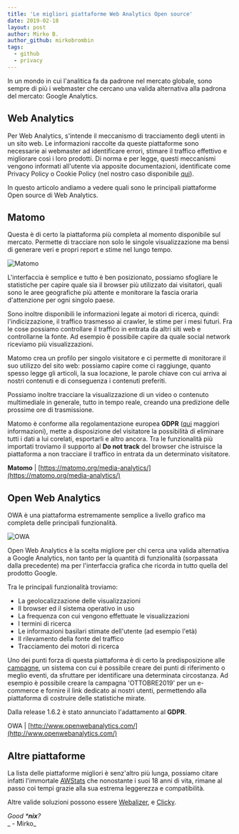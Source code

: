 ```yaml
---
title: 'Le migliori piattaforme Web Analytics Open source'
date: 2019-02-18
layout: post
author: Mirko B.
author_github: mirkobrombin
tags:
  - github  
  - privacy
---
```

In un mondo in cui l'analitica fa da padrone nel mercato globale, sono sempre di più i webmaster che cercano una valida alternativa alla padrona del mercato: Google Analytics.

## Web Analytics

Per Web Analytics, s'intende il meccanismo di tracciamento degli utenti in un sito web. Le informazioni raccolte da queste piattaforme sono necessarie ai webmaster ad identificare errori, stimare il traffico effettivo e migliorare così i loro prodotti. Di norma e per legge, questi meccanismi vengono informati all'utente via apposite documentazioni, identificate come Privacy Policy o Cookie Policy (nel nostro caso disponibile [qui](https://linuxhub.it/privacy-policy)).

In questo articolo andiamo a vedere quali sono le principali piattaforme Open source di Web Analytics.

## Matomo

Questa è di certo la piattaforma più completa al momento disponibile sul mercato. Permette di tracciare non solo le singole visualizzazione ma bensì di generare veri e propri report e stime nel lungo tempo.

![Matomo](https://linuxhub.it/wordpress/wp-content/uploads/2019/02/matomo-interface-new.png)

L'interfaccia è semplice e tutto è ben posizionato, possiamo sfogliare le statistiche per capire quale sia il browser più utilizzato dai visitatori, quali sono le aree geografiche più attente e monitorare la fascia oraria d'attenzione per ogni singolo paese.

Sono inoltre disponibili le informazioni legate ai motori di ricerca, quindi: l'indicizzazione, il traffico trasmesso ai crawler, le stime per i mesi futuri. Fra le cose possiamo controllare il traffico in entrata da altri siti web e controllarne la fonte. Ad esempio è possibile capire da quale social network riceviamo più visualizzazioni.

Matomo crea un profilo per singolo visitatore e ci permette di monitorare il suo utilizzo del sito web: possiamo capire come ci raggiunge, quanto spesso legge gli articoli, la sua locazione, le parole chiave con cui arriva ai nostri contenuti e di conseguenza i contenuti preferiti.

Possiamo inoltre tracciare la visualizzazione di un video o contenuto multimediale in generale, tutto in tempo reale, creando una predizione delle prossime ore di trasmissione.

Matomo è conforme alla regolamentazione europea **GDPR** ([qui](https://matomo.org/gdpr/) maggiori informazioni), mette a disposizione del visitatore la possibilità di eliminare tutti i dati a lui corelati, esportarli e altro ancora. Tra le funzionalità più importati troviamo il supporto al **Do not track** del browser che istruisce la piattaforma a non tracciare il traffico in entrata da un determinato visitatore.

**Matomo** | [https://matomo.org/media-analytics/](https://matomo.org/media-analytics/)

## Open Web Analytics

OWA è una piattaforma estremamente semplice a livello grafico ma completa delle principali funzionalità.

![OWA](https://linuxhub.it/wordpress/wp-content/uploads/2019/02/Screenshot-2019-02-18-at-2.31.30-PM.png)

Open Web Analytics è la scelta migliore per chi cerca una valida alternativa a Google Analytics, non tanto per la quantità di funzionalità (sorpassata dalla precedente) ma per l'interfaccia grafica che ricorda in tutto quella del prodotto Google.

Tra le principali funzionalità troviamo:

*   La geolocalizzazione delle visualizzazioni
*   Il browser ed il sistema operativo in uso
*   La frequenza con cui vengono effettuate le visualizzazioni
*   I termini di ricerca
*   Le informazioni basilari stimate dell'utente (ad esempio l'età)
*   Il rilevamento della fonte del traffico
*   Tracciamento dei motori di ricerca

Uno dei punti forza di questa piattaforma è di certo la predisposizione alle [campagne](https://github.com/padams/Open-Web-Analytics/wiki/Campaign-Tracking), un sistema con cui è possibile creare dei punti di riferimento o meglio eventi, da sfruttare per identificare una determinata circostanza. Ad esempio è possibile creare la campagna 'OTTOBRE2019' per un e-commerce e fornire il link dedicato ai nostri utenti, permettendo alla piattaforma di costruire delle statistiche mirate.

Dalla release 1.6.2 è stato annunciato l'adattamento al **GDPR**.

OWA | [http://www.openwebanalytics.com/](http://www.openwebanalytics.com/)

## Altre piattaforme

La lista delle piattaforme migliori è senz'altro più lunga, possiamo citare infatti l'immortale [AWStats](http://www.awstats.org/) che nonostante i suoi 18 anni di vita, rimane al passo coi tempi grazie alla sua estrema leggerezza e compatibilità.

Altre valide soluzioni possono essere [Webalizer](http://www.webalizer.org), e [Clicky](https://clicky.com/).

_Good ***nix**?_  
_ - Mirko_